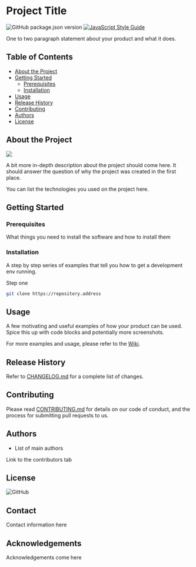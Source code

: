 # Project Title

<!-- Generate badges with https://shields.io/ -->
![GitHub package.json version](https://img.shields.io/github/package-json/v/miikkasaxlund/template-repository)
[![JavaScript Style Guide](https://img.shields.io/badge/code_style-standard-brightgreen.svg)](https://standardjs.com)

One to two paragraph statement about your product and what it does.

## Table of Contents
* [About the Project](#about-the-project)
* [Getting Started](#getting-started)
  * [Prerequisites](#prerequisites)
  * [Installation](#installation)
* [Usage](#usage)
* [Release History](#release-history)
* [Contributing](#contributing)
* [Authors](#authors)
* [License](#license)

## About the Project

![](screencap-v1-0-0.png)

A bit more in-depth description about the project should come here. It should answer the question of why the project was created in the first place.

You can list the technologies you used on the project here.

## Getting Started

### Prerequisites

What things you need to install the software and how to install them

### Installation

A step by step series of examples that tell you how to get a development env running.

Step one

```bash
git clone https://repository.address
```

## Usage

A few motivating and useful examples of how your product can be used. Spice this up with code blocks and potentially more screenshots.

For more examples and usage, please refer to the [Wiki](url-to-wiki).

## Release History

Refer to [CHANGELOG.md](CHANGELOG.md) for a complete list of changes.

## Contributing

Please read [CONTRIBUTING.md](CONTRIBUTING.md) for details on our code of conduct, and the process for submitting pull requests to us.

## Authors

- List of main authors

Link to the contributors tab

## License

![GitHub](https://img.shields.io/github/license/miikkasaxlund/template-repository)

## Contact

Contact information here

## Acknowledgements

Acknowledgements come here